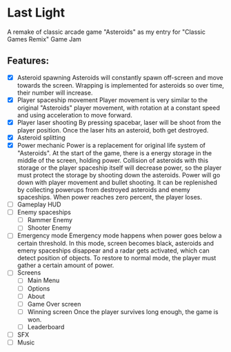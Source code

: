 # Last Light
A remake of classic arcade game "Asteroids" as my entry for "Classic Games Remix" Game Jam

## Features:
- [X] Asteroid spawning
Asteroids will constantly spawn off-screen and move towards the screen. Wrapping is implemented for asteroids so over time, their number will increase.
- [X] Player spaceship movement
Player movement is very similar to the original "Asteroids" player movement, with rotation at a constant speed and using acceleration to move forward.
- [X] Player laser shooting
By pressing spacebar, laser will be shoot from the player position. Once the laser hits an asteroid, both get destroyed.
- [X] Asteroid splitting
- [X] Power mechanic
Power is a replacement for original life system of "Asteroids". At the start of the game, there is a energy storage in the middle of the screen, holding power. Collision of asteroids with this storage or the player spaceship itself will decrease power, so the player must protect the storage by shooting down the asteroids. Power will go down with player movement and bullet shooting. It can be replenished by collecting powerups from destroyed asteroids and enemy spaceships. When power reaches zero percent, the player loses.
- [ ] Gameplay HUD
- [ ] Enemy spaceships
  - [ ] Rammer Enemy
  - [ ] Shooter Enemy
- [ ] Emergency mode
Emergency mode happens when power goes below a certain threshold. In this mode, screen becomes black, asteroids and emeny spaceships disappear and a radar gets activated, which can detect position of objects. To restore to normal mode, the player must gather a certain amount of power.
- [ ] Screens
  - [ ] Main Menu
  - [ ] Options
  - [ ] About
  - [ ] Game Over screen
  - [ ] Winning screen
Once the player survives long enough, the game is won.
  - [ ] Leaderboard
- [ ] SFX
- [ ] Music
